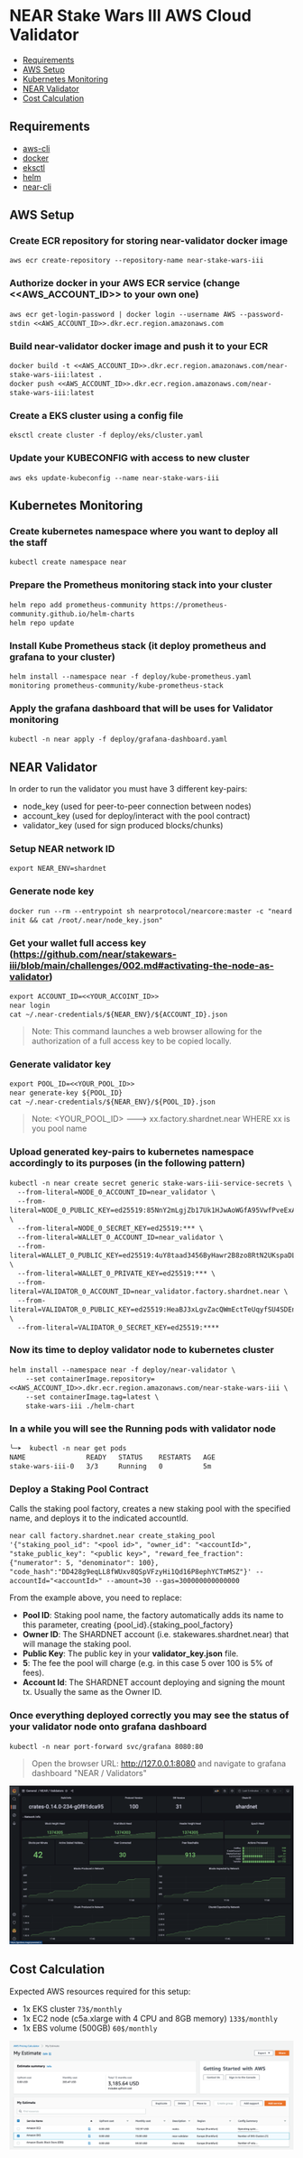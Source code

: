 # NEAR Stake Wars III AWS Cloud Validator 

* [Requirements](#requirements)
* [AWS Setup](#aws-setup)
* [Kubernetes Monitoring](#kubernetes-monitoring)
* [NEAR Validator](#near-validator)
* [Cost Calculation](#cost-calculation)

## Requirements

- [aws-cli](https://docs.aws.amazon.com/cli/latest/userguide/getting-started-install.html)
- [docker](https://docs.docker.com/engine/install/)
- [eksctl](https://docs.aws.amazon.com/eks/latest/userguide/eksctl.html)
- [helm](https://helm.sh/docs/intro/install/)
- [near-cli](https://github.com/near/near-cli)

## AWS Setup

### Create ECR repository for storing near-validator docker image

```
aws ecr create-repository --repository-name near-stake-wars-iii
```

### Authorize docker in your AWS ECR service (change <<AWS_ACCOUNT_ID>> to your own one)

```
aws ecr get-login-password | docker login --username AWS --password-stdin <<AWS_ACCOUNT_ID>>.dkr.ecr.region.amazonaws.com
```

### Build near-validator docker image and push it to your ECR

```
docker build -t <<AWS_ACCOUNT_ID>>.dkr.ecr.region.amazonaws.com/near-stake-wars-iii:latest .
docker push <<AWS_ACCOUNT_ID>>.dkr.ecr.region.amazonaws.com/near-stake-wars-iii:latest
```

### Create a EKS cluster using a config file 

```
eksctl create cluster -f deploy/eks/cluster.yaml
```

### Update your KUBECONFIG with access to new cluster

```
aws eks update-kubeconfig --name near-stake-wars-iii
```


## Kubernetes Monitoring

### Create kubernetes namespace where you want to deploy all the staff

```
kubectl create namespace near
```

### Prepare the Prometheus monitoring stack into your cluster

```
helm repo add prometheus-community https://prometheus-community.github.io/helm-charts
helm repo update
```

### Install Kube Prometheus stack (it deploy prometheus and grafana to your cluster)

```
helm install --namespace near -f deploy/kube-prometheus.yaml monitoring prometheus-community/kube-prometheus-stack
```

### Apply the grafana dashboard that will be uses for Validator monitoring

```
kubectl -n near apply -f deploy/grafana-dashboard.yaml
```


## NEAR Validator

In order to run the validator you must have 3 different key-pairs: 

- node_key (used for peer-to-peer connection between nodes)
- account_key (used for deploy/interact with the pool contract)
- validator_key (used for sign produced blocks/chunks)

### Setup NEAR network ID

```
export NEAR_ENV=shardnet
```

### Generate node key

```
docker run --rm --entrypoint sh nearprotocol/nearcore:master -c "neard init && cat /root/.near/node_key.json"
```

### Get your wallet full access key (https://github.com/near/stakewars-iii/blob/main/challenges/002.md#activating-the-node-as-validator)

```
export ACCOUNT_ID=<<YOUR_ACCOINT_ID>>
near login
cat ~/.near-credentials/${NEAR_ENV}/${ACCOUNT_ID}.json
```

> Note: This command launches a web browser allowing for the authorization of a full access key to be copied locally.

### Generate validator key

```
export POOL_ID=<<YOUR_POOL_ID>>
near generate-key ${POOL_ID}
cat ~/.near-credentials/${NEAR_ENV}/${POOL_ID}.json
```

> Note: <YOUR_POOL_ID> ---> xx.factory.shardnet.near WHERE xx is you pool name

### Upload generated key-pairs to kubernetes namespace accordingly to its purposes (in the following pattern)

```
kubectl -n near create secret generic stake-wars-iii-service-secrets \
  --from-literal=NODE_0_ACCOUNT_ID=near_validator \
  --from-literal=NODE_0_PUBLIC_KEY=ed25519:85NnY2mLgjZb17Uk1HJwAoWGfA95VwfPveExAN7VPT9G \
  --from-literal=NODE_0_SECRET_KEY=ed25519:*** \
  --from-literal=WALLET_0_ACCOUNT_ID=near_validator \
  --from-literal=WALLET_0_PUBLIC_KEY=ed25519:4uY8taad3456ByHawr2B8zo8RtN2UKspaDLYb145LwHVT \
  --from-literal=WALLET_0_PRIVATE_KEY=ed25519:*** \ 
  --from-literal=VALIDATOR_0_ACCOUNT_ID=near_validator.factory.shardnet.near \
  --from-literal=VALIDATOR_0_PUBLIC_KEY=ed25519:HeaBJ3xLgvZacQWmEctTeUqyfSU4SDEnEwckWxd92W2G \
  --from-literal=VALIDATOR_0_SECRET_KEY=ed25519:****
```

### Now its time to deploy validator node to kubernetes cluster

```
helm install --namespace near -f deploy/near-validator \
	--set containerImage.repository=<<AWS_ACCOUNT_ID>>.dkr.ecr.region.amazonaws.com/near-stake-wars-iii \
	--set containerImage.tag=latest \
	stake-wars-iii ./helm-chart 
```

### In a while you will see the Running pods with validator node

```
╰─➤  kubectl -n near get pods
NAME               READY   STATUS    RESTARTS   AGE
stake-wars-iii-0   3/3     Running   0          5m
```

### Deploy a Staking Pool Contract

Calls the staking pool factory, creates a new staking pool with the specified name, and deploys it to the indicated accountId.

```
near call factory.shardnet.near create_staking_pool '{"staking_pool_id": "<pool id>", "owner_id": "<accountId>", "stake_public_key": "<public key>", "reward_fee_fraction": {"numerator": 5, "denominator": 100}, "code_hash":"DD428g9eqLL8fWUxv8QSpVFzyHi1Qd16P8ephYCTmMSZ"}' --accountId="<accountId>" --amount=30 --gas=300000000000000
```

From the example above, you need to replace:

* **Pool ID**: Staking pool name, the factory automatically adds its name to this parameter, creating {pool_id}.{staking_pool_factory}
* **Owner ID**: The SHARDNET account (i.e. stakewares.shardnet.near) that will manage the staking pool.
* **Public Key**: The public key in your **validator_key.json** file.
* **5**: The fee the pool will charge (e.g. in this case 5 over 100 is 5% of fees).
* **Account Id**: The SHARDNET account deploying and signing the mount tx.  Usually the same as the Owner ID.

### Once everything deployed correctly you may see the status of your validator node onto grafana dashboard

```
kubectl -n near port-forward svc/grafana 8080:80
```

> Open the browser URL: http://127.0.0.1:8080 and navigate to grafana dashboard "NEAR / Validators"

![](./images/grafana.png)


## Cost Calculation

Expected AWS resources required for this setup:
- 1x EKS cluster `73$/monthly`
- 1x EC2 node (c5a.xlarge with 4 CPU and 8GB memory) `133$/monthly`
- 1x EBS volume (500GB) `60$/monthly`

![](./images/costs.png)
